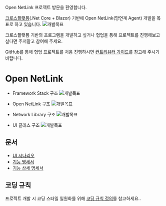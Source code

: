 Open NetLink 프로젝트 방문을 환영합니다.

[크로스플랫폼](https://ko.wikipedia.org/wiki/%ED%81%AC%EB%A1%9C%EC%8A%A4_%ED%94%8C%EB%9E%AB%ED%8F%BC)(.Net Core + Blazor) 기반에 Open NetLink(망연계 Agent) 개발을 목표로 하고 있습니다.
![개발목표](content/1.JPG)

크로스플랫폼 기반의 프로그램을 개발하고 싶거나 협업을 통해 프로젝트를 진행해보고 싶다면 주저말고 참여해 주세요.

GitHub를 통해 협업 프로젝트를 처음 진행하시면 [컨트리뷰터 가이드](docs/CONTRIBUTE_GUIDE.md)를 참고해 주시기 바랍니다.

# Open NetLink
* Framework Stack 구조
![개발목표](content/2.JPG)

* Open NetLink 구조
![개발목표](content/3.JPG)

* Network Library 구조
![개발목표](content/NetlinkLibrary_구조.JPG)

* UI 클래스 구조
![개발목표](content/screan.JPG)

##  문서

* [UI 시나리오](docs/NetLink_UI%EC%8B%9C%EB%82%98%EB%A6%AC%EC%98%A4_v1.0.pptx)
* [기능 명세서](docs/NetLink_%EA%B8%B0%EB%8A%A5.%EB%A6%AC%EC%8A%A4%ED%8A%B8.Spec_V1.0.xlsx)
* [기능 상세 명세서](docs/NetLink_%EA%B8%B0%EB%8A%A5%EB%A6%AC%EC%8A%A4%ED%8A%B8_%EC%83%81%EC%84%B8%EC%84%A4%EA%B3%84%EC%84%9C_V1.0.docx)
 
## 코딩 규칙

프로젝트 개발 시 코딩 스타일 일원화를 위해 [코딩 규칙 정의](docs/CODING_ROLE.md)를 참고하세요..
